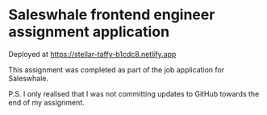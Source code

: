 # Saleswhale frontend engineer assignment application 

Deployed at https://stellar-taffy-b1cdc8.netlify.app

This assignment was completed as part of the job application for Saleswhale. 

P.S. I only realised that I was not committing updates to GitHub towards the end of my assignment. 
